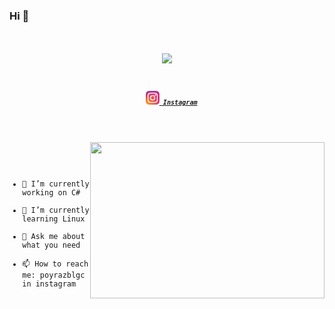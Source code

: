 ### Hi 👋

<h1 align="center">
  <a href="https://git.io/typing-svg">
    <img src="https://readme-typing-svg.herokuapp.com/?lines=I'm+RED....;Welcome+my+world!!!&center=true&size=30">
  </a>
</h1>


<h5 align="center">
  <code>
  <code><a href="https://www.instagram.com/poyrazblgc/" title="Instagram Profile"><img width="22" src="images/instagram.svg"> Instagram</a></code>
</h5>

<img align="right" height="250" width="375" alt="" src="https://raw.githubusercontent.com/iampavangandhi/iampavangandhi/master/gifs/coder.gif" />

- 🔭 I’m currently working on C#
- 🌱 I’m currently learning Linux
- 💬 Ask me about what you need
- 📫 How to reach me: poyrazblgc in instagram


